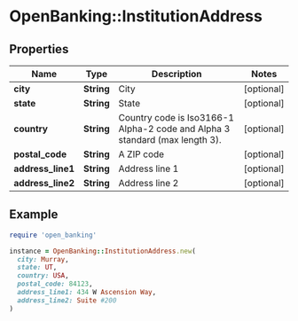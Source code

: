 # OpenBanking::InstitutionAddress

## Properties

| Name | Type | Description | Notes |
| ---- | ---- | ----------- | ----- |
| **city** | **String** | City | [optional] |
| **state** | **String** | State | [optional] |
| **country** | **String** | Country code is Iso3166-1 Alpha-2 code and Alpha 3 standard (max length 3). | [optional] |
| **postal_code** | **String** | A ZIP code | [optional] |
| **address_line1** | **String** | Address line 1 | [optional] |
| **address_line2** | **String** | Address line 2 | [optional] |

## Example

```ruby
require 'open_banking'

instance = OpenBanking::InstitutionAddress.new(
  city: Murray,
  state: UT,
  country: USA,
  postal_code: 84123,
  address_line1: 434 W Ascension Way,
  address_line2: Suite #200
)
```

